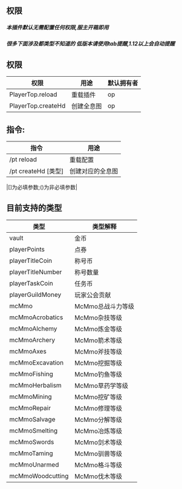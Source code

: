 ## 权限

##### 本插件默认无需配置任何权限,服主开箱即用

##### 很多下面涉及都类型不知道的 低版本请使用tab提醒,1.12以上会自动提醒

## 权限

| 权限                 | 用途       | 默认拥有者  |
|--------------------|----------|--------|
| PlayerTop.reload   | 重载插件     | op     |
| PlayerTop.createHd | 创建全息图    | op     |

## 指令:

| 指令                | 用途       |
|-------------------|----------|
| /pt reload        | 重载配置     |
| /pt createHd [类型] | 创建对应的全息图 |

|[]为必填参数;()为非必填参数|

## 目前支持的类型

| 类型                 | 类型解释        |
|--------------------|-------------|
| vault              | 金币          |
| playerPoints       | 点券          |
| playerTitleCoin    | 称号币         |
| playerTitleNumber  | 称号数量        |
| playerTaskCoin     | 任务币         |
| playerGuildMoney   | 玩家公会贡献      |
| mcMmo              | McMmo总战斗力等级 |
| mcMmoAcrobatics    | McMmo杂技等级   |
| mcMmoAlchemy       | McMmo炼金等级   |
| mcMmoArchery       | McMmo箭术等级   |
| mcMmoAxes          | McMmo斧技等级   |
| mcMmoExcavation    | McMmo挖掘等级   |
| mcMmoFishing       | McMmo钓鱼等级   |
| mcMmoHerbalism     | McMmo草药学等级  |
| mcMmoMining        | McMmo挖矿等级   |
| mcMmoRepair        | McMmo修理等级   |
| mcMmoSalvage       | McMmo分解等级   |
| mcMmoSmelting      | McMmo冶炼等级   |
| mcMmoSwords        | McMmo剑术等级   |
| mcMmoTaming        | McMmo驯兽等级   |
| mcMmoUnarmed       | McMmo格斗等级   |
| mcMmoWoodcutting   | McMmo伐木等级   |

